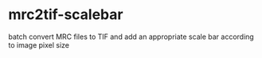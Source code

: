 # mrc2tif-scalebar
batch convert MRC files to TIF and add an appropriate scale bar according to image pixel size
